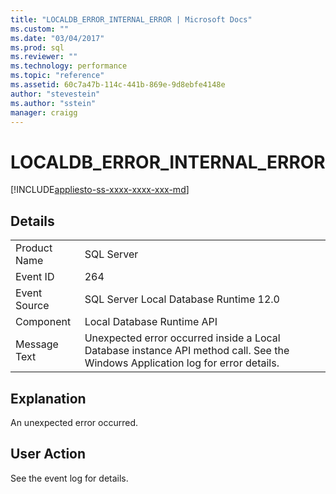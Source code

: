 ```yaml
---
title: "LOCALDB_ERROR_INTERNAL_ERROR | Microsoft Docs"
ms.custom: ""
ms.date: "03/04/2017"
ms.prod: sql
ms.reviewer: ""
ms.technology: performance
ms.topic: "reference"
ms.assetid: 60c7a47b-114c-441b-869e-9d8ebfe4148e
author: "stevestein"
ms.author: "sstein"
manager: craigg
---
```

# LOCALDB_ERROR_INTERNAL_ERROR
[!INCLUDE[appliesto-ss-xxxx-xxxx-xxx-md](../../includes/appliesto-ss-xxxx-xxxx-xxx-md.md)]
    
## Details  
  
|||  
|-|-|  
|Product Name|SQL Server|  
|Event ID|264|  
|Event Source|SQL Server Local Database Runtime 12.0|  
|Component|Local Database Runtime API|  
|Message Text|Unexpected error occurred inside a Local Database instance API method call. See the Windows Application log for error details.|  
  
## Explanation  
 An unexpected error occurred.  
  
## User Action  
 See the event log for details.  
  
  
